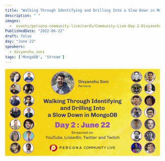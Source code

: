 ```yaml
---
title: "Walking Through Identifying and Drilling Into a Slow Down in MongoDB"
description: " "
images:
  -  events/percona-community-live/cards/Community-Live-Day-2-Divyanshu-Soni.jpg
PublishedDate: "2022-06-22"
draft: false
day: "June 22"
speakers:
  - divyanshu_soni
tags: ['MongoDB', 'Stream']
---
```



![Walking Through Identifying and Drilling Into a Slow Down in MongoDB](events/percona-community-live/cards/Community-Live-Day-2-Divyanshu-Soni.jpg)